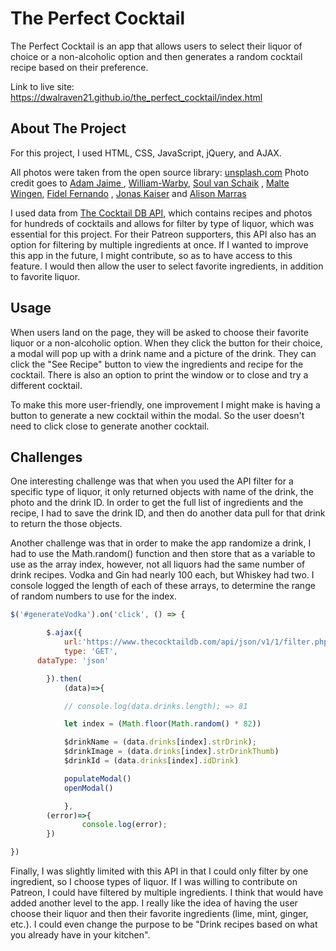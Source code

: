 # The Perfect Cocktail

The Perfect Cocktail is an app that allows users to select their liquor of choice or a non-alcoholic option and then generates a random cocktail recipe based on their preference.

Link to live site: https://dwalraven21.github.io/the_perfect_cocktail/index.html

## About The Project

For this project, I used HTML, CSS, JavaScript, jQuery, and AJAX.

All photos were taken from the open source library: <a href="https://unsplash.com/">unsplash.com</a>
Photo credit goes to <a href="https://unsplash.com/@arobj">Adam Jaime
</a>,
<a href="https://unsplash.com/@wwarby" >William-Warby</a>,
<a href="https://unsplash.com/@soulvanschaik" >Soul van Schaik</a> ,
<a href="https://unsplash.com/@maltewingen" >Malte Wingen</a>,
<a href="https://unsplash.com/@fifernando" >Fidel Fernando</a>
,
<a href="https://unsplash.com/@kaiser1310" >Jonas Kaiser</a>
and
<a href="https://unsplash.com/@foodbymars" >Alison Marras</a>

I used data from <a href="https://www.thecocktaildb.com/api.php" >The Cocktail DB API</a>, which contains recipes and photos for hundreds of cocktails and allows for filter by type of liquor, which was essential for this project. For their Patreon supporters, this API also has an option for filtering by multiple ingredients at once. If I wanted to improve this app in the future, I might contribute, so as to have access to this feature. I would then allow the user to select favorite ingredients, in addition to favorite liquor.


## Usage

When users land on the page, they will be asked to choose their favorite liquor or a non-alcoholic option. When they click the button for their choice, a modal will pop up with a drink name and a picture of the drink. They can click the "See Recipe" button to view the ingredients and recipe for the cocktail. There is also an option to print the window or to close and try a different cocktail.

To make this more user-friendly, one improvement I might make is having a button to generate a new cocktail within the modal. So the user doesn't need to click close to generate another cocktail.


## Challenges

One interesting challenge was that when you used the API filter for a specific type of liquor, it only returned objects with name of the drink, the photo and the drink ID. In order to get the full list of ingredients and the recipe, I had to save the drink ID, and then do another data pull for that drink to return the those objects.

Another challenge was that in order to make the app randomize a drink, I had to use the Math.random() function and then store that as a variable to use as the array index, however, not all liquors had the same number of drink recipes. Vodka and Gin had nearly 100 each, but Whiskey had two. I console logged the length of each of these arrays, to determine the range of random numbers to use for the index.

```JavaScript
$('#generateVodka').on('click', () => {

		$.ajax({
			url:'https://www.thecocktaildb.com/api/json/v1/1/filter.php?i=Vodka',
			type: 'GET',
      dataType: 'json'

		}).then(
			(data)=>{

			// console.log(data.drinks.length); => 81

			let index = (Math.floor(Math.random() * 82))

			$drinkName = (data.drinks[index].strDrink);
			$drinkImage = (data.drinks[index].strDrinkThumb)
			$drinkId = (data.drinks[index].idDrink)

			populateModal()
			openModal()

			},
		(error)=>{
				console.log(error);
		})

})
```

Finally, I was slightly limited with this API in that I could only filter by one ingredient, so I choose types of liquor. If I was willing to contribute on Patreon, I could have filtered by multiple ingredients. I think that would have added another level to the app. I really like the idea of having the user choose their liquor and then their favorite ingredients (lime, mint, ginger, etc.). I could even change the purpose to be "Drink recipes based on what you already have in your kitchen".

